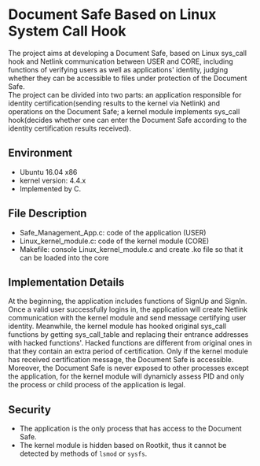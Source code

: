 # Document Safe Based on Linux System Call Hook
The project aims at developing a Document Safe, based on Linux sys_call hook and Netlink communication between USER and CORE, including functions of verifying users as well as applications' identity, judging whether they can be accessible to files under protection of the Document Safe.<br>
The project can be divided into two parts: an application responsible for identity certification(sending results to the kernel via Netlink) and operations on the Document Safe; a kernel module implements sys_call hook(decides whether one can enter the Document Safe according to the identity certification results received).
## Environment
* Ubuntu 16.04 x86
* kernel version: 4.4.x
* Implemented by C.
## File Description
* Safe_Management_App.c: code of the application (USER)
* Linux_kernel_module.c: code of the kernel module (CORE)
* Makefile: console Linux_kernel_module.c and create .ko file so that it can be loaded into the core
## Implementation Details
At the beginning, the application includes functions of SignUp and SignIn. Once a valid user successfully logins in, the application will create Netlink communication with the kernel module and send message certifying user identity. Meanwhile, the kernel module has hooked original sys_call functions by getting sys_call_table and replacing their entrance addresses with hacked functions'. Hacked functions are different from original ones in that they contain an extra period of certification. Only if the kernel module has received certification message, the Document Safe is accessible. Moreover, the Document Safe is never exposed to other processes except the application, for the kernel module will dynamicly assess PID and only the process or child process of the application is legal. 
## Security
* The application is the only process that has access to the Document Safe.
* The kernel module is hidden based on Rootkit, thus it cannot be detected by methods of `lsmod` or `sysfs`.